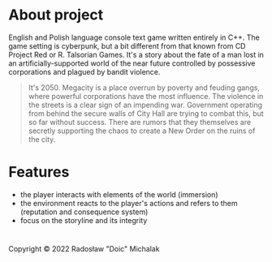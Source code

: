 # About project
English and Polish language console text game written entirely in C++. The game setting is cyberpunk, but a bit different from that known from CD Project Red or R. Talsorian Games. It's a story about the fate of a man lost in an artificially-supported world of the near future controlled by possessive corporations and plagued by bandit violence.

> It's 2050. Megacity is a place overrun by poverty and feuding gangs, where powerful corporations have the most influence. The violence in the streets is a clear sign of an impending war. Government operating from behind the secure walls of City Hall are trying to combat this, but so far without success. There are rumors that they themselves are secretly supporting the chaos to create a New Order on the ruins of the city.

# Features
* the player interacts with elements of the world (immersion)
* the environment reacts to the player's actions and refers to them (reputation and consequence system)
* focus on the storyline and its integrity

#
Copyright © 2022 Radosław "Doic" Michalak
